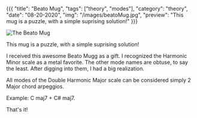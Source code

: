{{{
  "title": "Beato Mug",
  "tags": ["theory", "modes"],
  "category": "theory",
  "date": "08-20-2020",
  "img": "/images/beatoMug.jpg",
  "preview": "This mug is a puzzle, with a simple suprising solution!"
}}}


![The Beato Mug](/images/beatoMug.jpg "The Beato Mug")

This mug is a puzzle, with a simple suprising solution!

I received this awesome Beato Mugg as a gift. I recognized the Harmonic Minor scale as a metal favorite. The other mode names are obtuse, to say the least. After digging into them, I had a big realization.

All modes of the Double Harmonic Major scale can be considered simply 2 Major chord arpeggios.

Example: C maj7 + C# maj7. 

That's it!



